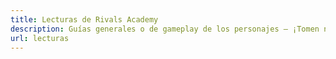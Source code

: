 ```yaml
---
title: Lecturas de Rivals Academy
description: Guías generales o de gameplay de los personajes — ¡Tomen nota!
url: lecturas
---
```



